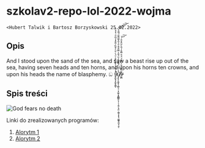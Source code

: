 # szkolav2-repo-lol-2022-wojma
`<Hubert Talwik i Bartosz Borzyskowski 25.02.2022>`

## Opis
And I stood upon the sand of the sea, and saw a beast rise up out of the sea, 
having seven heads and ten horns, and upon his horns ten crowns, and upon his heads the name of blasphemy.
 ඞ
s̴̡͈̬̘͓̼̭͎͇̑̒̇̄̆̒̓̆̾̈̄̊͑̈́̀͗̋̀̔͂̏͗̃̐̽̒̅̑̈̇͛̊̊̓̕̕̚̕̕̚ͅủ̸̧̨̢̨̱̼̞̖̜̻̠̘͔̝͖̝͙̭̻̳̥͕̹͔̩̼̗͉̭̤̣̰̰̝͙̞͉̼͚͍̭̼͓̣̯̾̓̊̈́͌̌̉̓̆̈́͊̔̿̑̐̐̆̉͋̌͂̃͌̈́̅͋̾͘͘͘͝͠͠͝͠ͅs̵͖̪͊̋̎̂̈́̆̍̀̿̈́̈́̐̿̆̓́̋̀̆̈̂̊̎̇́̕̕͝͠
## Spis treści






![God fears no death](https://i.kym-cdn.com/photos/images/original/000/002/254/lanfkaabi.jpg)



Linki do zrealizowanych programów:

1. [Alorytm 1](https://github.com/FatSassin/szkolav2-repo-lol-2022-wojma/blob/main/Liczby%20pierwsze/Liczby%20pierwsze.cpp)
2. [Alorytm 2](https://creepypasta.fandom.com/pl/wiki/Wstrz%C4%85saj%C4%85ce_pochodzenie_mema_Trollface)
